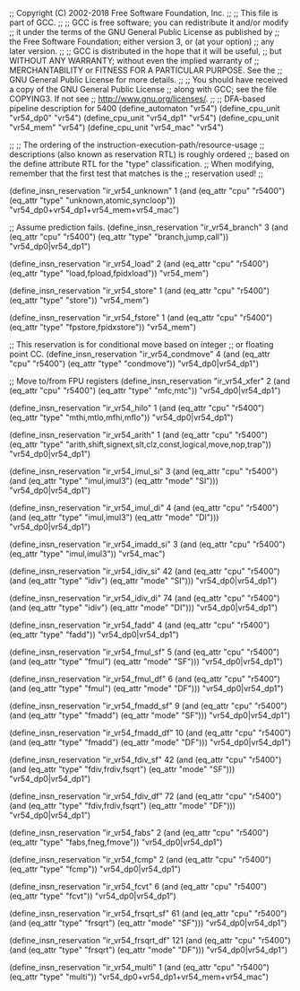 ;; Copyright (C) 2002-2018 Free Software Foundation, Inc.
;;
;; This file is part of GCC.
;;
;; GCC is free software; you can redistribute it and/or modify
;; it under the terms of the GNU General Public License as published by
;; the Free Software Foundation; either version 3, or (at your option)
;; any later version.
;;
;; GCC is distributed in the hope that it will be useful,
;; but WITHOUT ANY WARRANTY; without even the implied warranty of
;; MERCHANTABILITY or FITNESS FOR A PARTICULAR PURPOSE.  See the
;; GNU General Public License for more details.
;;
;; You should have received a copy of the GNU General Public License
;; along with GCC; see the file COPYING3.  If not see
;; <http://www.gnu.org/licenses/>.
;;
;; DFA-based pipeline description for 5400
(define_automaton "vr54")
(define_cpu_unit "vr54_dp0"     "vr54")
(define_cpu_unit "vr54_dp1"     "vr54")
(define_cpu_unit "vr54_mem"     "vr54")
(define_cpu_unit "vr54_mac"     "vr54")

;;
;; The ordering of the instruction-execution-path/resource-usage
;; descriptions (also known as reservation RTL) is roughly ordered
;; based on the define attribute RTL for the "type" classification.
;; When modifying, remember that the first test that matches is the
;; reservation used!
;;

(define_insn_reservation "ir_vr54_unknown" 1
  (and (eq_attr "cpu" "r5400")
       (eq_attr "type" "unknown,atomic,syncloop"))
  "vr54_dp0+vr54_dp1+vr54_mem+vr54_mac")

;; Assume prediction fails.
(define_insn_reservation "ir_vr54_branch" 3
  (and (eq_attr "cpu" "r5400")
       (eq_attr "type" "branch,jump,call"))
  "vr54_dp0|vr54_dp1")

(define_insn_reservation "ir_vr54_load" 2
  (and (eq_attr "cpu" "r5400")
       (eq_attr "type" "load,fpload,fpidxload"))
  "vr54_mem")

(define_insn_reservation "ir_vr54_store" 1
  (and (eq_attr "cpu" "r5400")
       (eq_attr "type" "store"))
  "vr54_mem")

(define_insn_reservation "ir_vr54_fstore" 1
  (and (eq_attr "cpu" "r5400")
       (eq_attr "type" "fpstore,fpidxstore"))
  "vr54_mem")


;; This reservation is for conditional move based on integer
;; or floating point CC.
(define_insn_reservation "ir_vr54_condmove" 4
  (and (eq_attr "cpu" "r5400")
       (eq_attr "type" "condmove"))
  "vr54_dp0|vr54_dp1")

;; Move to/from FPU registers
(define_insn_reservation "ir_vr54_xfer" 2
  (and (eq_attr "cpu" "r5400")
       (eq_attr "type" "mfc,mtc"))
  "vr54_dp0|vr54_dp1")

(define_insn_reservation "ir_vr54_hilo" 1
  (and (eq_attr "cpu" "r5400")
       (eq_attr "type" "mthi,mtlo,mfhi,mflo"))
  "vr54_dp0|vr54_dp1")

(define_insn_reservation "ir_vr54_arith" 1
  (and (eq_attr "cpu" "r5400")
       (eq_attr "type" "arith,shift,signext,slt,clz,const,logical,move,nop,trap"))
  "vr54_dp0|vr54_dp1")

(define_insn_reservation "ir_vr54_imul_si" 3
  (and (eq_attr "cpu" "r5400")
       (and (eq_attr "type" "imul,imul3")
            (eq_attr "mode" "SI")))
  "vr54_dp0|vr54_dp1")

(define_insn_reservation "ir_vr54_imul_di" 4
  (and (eq_attr "cpu" "r5400")
       (and (eq_attr "type" "imul,imul3")
            (eq_attr "mode" "DI")))
  "vr54_dp0|vr54_dp1")

(define_insn_reservation "ir_vr54_imadd_si" 3
  (and (eq_attr "cpu" "r5400")
       (eq_attr "type" "imul,imul3"))
  "vr54_mac")

(define_insn_reservation "ir_vr54_idiv_si" 42
  (and (eq_attr "cpu" "r5400")
       (and (eq_attr "type" "idiv")
            (eq_attr "mode" "SI")))
  "vr54_dp0|vr54_dp1")

(define_insn_reservation "ir_vr54_idiv_di" 74
  (and (eq_attr "cpu" "r5400")
       (and (eq_attr "type" "idiv")
            (eq_attr "mode" "DI")))
  "vr54_dp0|vr54_dp1")

(define_insn_reservation "ir_vr54_fadd" 4
  (and (eq_attr "cpu" "r5400")
       (eq_attr "type" "fadd"))
  "vr54_dp0|vr54_dp1")

(define_insn_reservation "ir_vr54_fmul_sf" 5
  (and (eq_attr "cpu" "r5400")
       (and (eq_attr "type" "fmul")
            (eq_attr "mode" "SF")))
  "vr54_dp0|vr54_dp1")

(define_insn_reservation "ir_vr54_fmul_df" 6
  (and (eq_attr "cpu" "r5400")
       (and (eq_attr "type" "fmul")
            (eq_attr "mode" "DF")))
  "vr54_dp0|vr54_dp1")

(define_insn_reservation "ir_vr54_fmadd_sf" 9
  (and (eq_attr "cpu" "r5400")
       (and (eq_attr "type" "fmadd")
            (eq_attr "mode" "SF")))
  "vr54_dp0|vr54_dp1")

(define_insn_reservation "ir_vr54_fmadd_df" 10
  (and (eq_attr "cpu" "r5400")
       (and (eq_attr "type" "fmadd")
            (eq_attr "mode" "DF")))
  "vr54_dp0|vr54_dp1")

(define_insn_reservation "ir_vr54_fdiv_sf" 42
  (and (eq_attr "cpu" "r5400")
       (and (eq_attr "type" "fdiv,frdiv,fsqrt")
            (eq_attr "mode" "SF")))
  "vr54_dp0|vr54_dp1")

(define_insn_reservation "ir_vr54_fdiv_df" 72
  (and (eq_attr "cpu" "r5400")
       (and (eq_attr "type" "fdiv,frdiv,fsqrt")
            (eq_attr "mode" "DF")))
  "vr54_dp0|vr54_dp1")

(define_insn_reservation "ir_vr54_fabs" 2
  (and (eq_attr "cpu" "r5400")
       (eq_attr "type" "fabs,fneg,fmove"))
  "vr54_dp0|vr54_dp1")

(define_insn_reservation "ir_vr54_fcmp" 2
  (and (eq_attr "cpu" "r5400")
       (eq_attr "type" "fcmp"))
  "vr54_dp0|vr54_dp1")

(define_insn_reservation "ir_vr54_fcvt" 6
  (and (eq_attr "cpu" "r5400")
       (eq_attr "type" "fcvt"))
  "vr54_dp0|vr54_dp1")

(define_insn_reservation "ir_vr54_frsqrt_sf" 61
  (and (eq_attr "cpu" "r5400")
       (and (eq_attr "type" "frsqrt")
            (eq_attr "mode" "SF")))
  "vr54_dp0|vr54_dp1")

(define_insn_reservation "ir_vr54_frsqrt_df" 121
  (and (eq_attr "cpu" "r5400")
       (and (eq_attr "type" "frsqrt")
            (eq_attr "mode" "DF")))
  "vr54_dp0|vr54_dp1")

(define_insn_reservation "ir_vr54_multi" 1
  (and (eq_attr "cpu" "r5400")
       (eq_attr "type" "multi"))
  "vr54_dp0+vr54_dp1+vr54_mem+vr54_mac")
